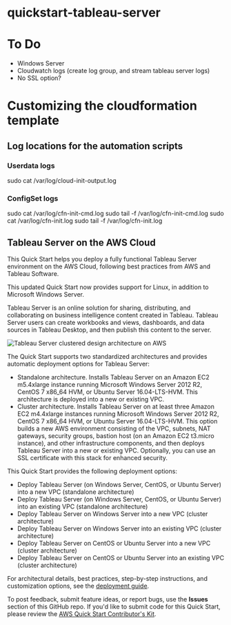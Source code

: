 # quickstart-tableau-server

#   To Do
* Windows Server
* Cloudwatch logs (create log group, and stream tableau server logs)
* No SSL option?
#   Customizing the cloudformation template

##  Log locations for the automation scripts
###   Userdata logs
sudo cat /var/log/cloud-init-output.log
###   ConfigSet logs
sudo cat /var/log/cfn-init-cmd.log
sudo tail -f /var/log/cfn-init-cmd.log
sudo cat /var/log/cfn-init.log
sudo tail -f /var/log/cfn-init.log

## Tableau Server on the AWS Cloud

This Quick Start helps you deploy a fully functional Tableau Server environment on the AWS Cloud, following best practices from AWS and Tableau Software. 

This updated Quick Start now provides support for Linux, in addition to Microsoft Windows Server.

Tableau Server is an online solution for sharing, distributing, and collaborating on business intelligence content created in Tableau. Tableau Server users can create workbooks and views, dashboards, and data sources in Tableau Desktop, and then publish this content to the server.

![Tableau Server clustered design architecture on AWS](https://d3ulk6ur3a3ha.cloudfront.net/partner-network/QuickStart/datasheets/tableau-server-architecture-on-aws-clustered.png)

The Quick Start supports two standardized architectures and provides automatic deployment options for Tableau Server:
- Standalone architecture. Installs Tableau Server on an Amazon EC2 m5.4xlarge instance running Microsoft Windows Server 2012 R2, CentOS 7 x86_64 HVM, or Ubuntu Server 16.04-LTS-HVM. This architecture is deployed into a new or existing VPC.
- Cluster architecture. Installs Tableau Server on at least three Amazon EC2 m4.4xlarge instances running Microsoft Windows Server 2012 R2, CentOS 7 x86_64 HVM, or Ubuntu Server 16.04-LTS-HVM. This option builds a new AWS environment consisting of the VPC, subnets, NAT gateways, security groups, bastion host (on an Amazon EC2 t3.micro instance), and other infrastructure components, and then deploys Tableau Server into a new or existing VPC. Optionally, you can use an SSL certificate with this stack for enhanced security. 

This Quick Start provides the following deployment options: 
- Deploy Tableau Server (on Windows Server, CentOS, or Ubuntu Server) into a new VPC (standalone architecture) 
- Deploy Tableau Server (on Windows Server, CentOS, or Ubuntu Server) into an existing VPC (standalone architecture) 
- Deploy Tableau Server on Windows Server into a new VPC (cluster architecture) 
- Deploy Tableau Server on Windows Server into an existing VPC (cluster architecture) 
- Deploy Tableau Server on CentOS or Ubuntu Server into a new VPC (cluster architecture) 
- Deploy Tableau Server on CentOS or Ubuntu Server into an existing VPC (cluster architecture)

For architectural details, best practices, step-by-step instructions, and customization options, see the 
[deployment guide](https://fwd.aws/3yAWN).

To post feedback, submit feature ideas, or report bugs, use the **Issues** section of this GitHub repo.
If you'd like to submit code for this Quick Start, please review the [AWS Quick Start Contributor's Kit](https://aws-quickstart.github.io/).

